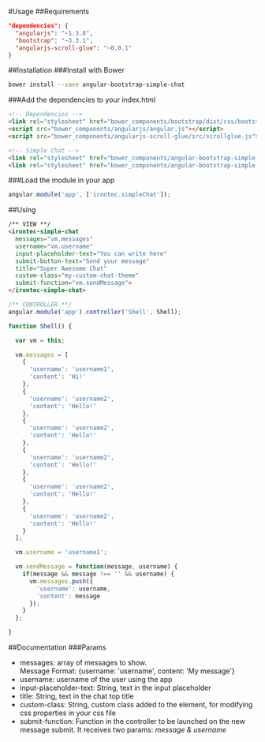 #Usage
##Requirements

```json
"dependencies": {
  "angularjs": "~1.3.8",
  "bootstrap": "~3.3.1",
  "angularjs-scroll-glue": "~0.0.1"
}
```
##Installation
###Install with Bower
```bash
bower install --save angular-bootstrap-simple-chat
```
###Add the dependencies to your index.html
```html
<!-- Dependencies -->
<link rel="stylesheet" href="bower_components/bootstrap/dist/css/bootstrap.min.css">
<script src="bower_components/angularjs/angular.js"></script>
<script src="bower_components/angularjs-scroll-glue/src/scrollglue.js"></script>

<!-- Simple Chat -->
<link rel="stylesheet" href="bower_components/angular-bootstrap-simple-chat/src/css/style.css">
<link rel="stylesheet" href="bower_components/angular-bootstrap-simple-chat/src/scripts/index.css">

```

###Load the module in your app
```javascript
angular.module('app', ['irontec.simpleChat']);
```

##Using
```html
/** VIEW **/
<irontec-simple-chat
  messages="vm.messages"
  username="vm.username"
  input-placeholder-text="You can write here"
  submit-button-text="Send your message"
  title="Super Awesome Chat"
  custom-class="my-custom-chat-theme"
  submit-function="vm.sendMessage">
</irontec-simple-chat>
```

```javascript
/** CONTROLLER **/
angular.module('app').controller('Shell', Shell);

function Shell() {

  var vm = this;

  vm.messages = [
    {
      'username': 'username1',
      'content': 'Hi!'
    },
    {
      'username': 'username2',
      'content': 'Hello!'
    },
    {
      'username': 'username2',
      'content': 'Hello!'
    },
    {
      'username': 'username2',
      'content': 'Hello!'
    },
    {
      'username': 'username2',
      'content': 'Hello!'
    },
    {
      'username': 'username2',
      'content': 'Hello!'
    }
  ];

  vm.username = 'username1';

  vm.sendMessage = function(message, username) {
    if(message && message !== '' && username) {
      vm.messages.push({
        'username': username,
        'content': message
      });
    }
  };

}
```

##Documentation
###Params
* messages: array of messages to show.  
Message Format: {username: 'username', content: 'My message'}
* username: username of the user using the app
* input-placeholder-text: String, text in the input placeholder
* title: String, text in the chat top title
* custom-class: String, custom class added to the element, for modifying css properties in your css file
* submit-function: Function in the controller to be launched on the new message submit. It receives two params: *message & username*
